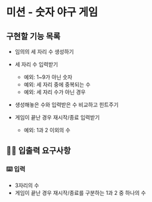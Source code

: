 # 미션 - 숫자 야구 게임

## 구현할 기능 목록
- 임의의 세 자리 수 생성하기

- 세 자리 수 입력받기
    - 예외: 1~9가 아닌 숫자
    - 예외: 세 자리 중에 중복되는 수
    - 예외: 세 자리 수가 아닌 경우
    
- 생성해놓은 수와 입력받은 수 비교하고 힌트주기

- 게임이 끝난 경우 재시작/종료 입력받기
    - 예외: 1과 2 이외의 수

## ✍🏻 입출력 요구사항
### ⌨️ 입력
- 3자리의 수
- 게임이 끝난 경우 재시작/종료를 구분하는 1과 2 중 하나의 수


